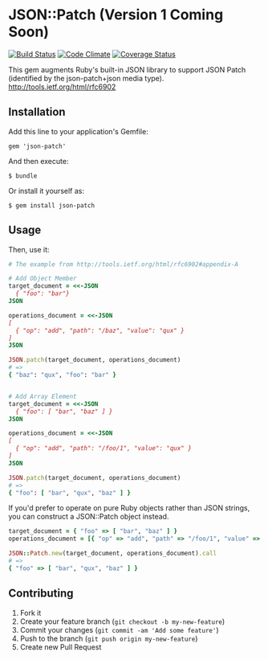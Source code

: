 # JSON::Patch (Version 1 Coming Soon)
[![Build Status](https://travis-ci.org/guillec/json-patch.png)](https://travis-ci.org/guillec/json-patch)
[![Code Climate](https://codeclimate.com/github/guillec/json-patch.png)](https://codeclimate.com/github/guillec/json-patch)
[![Coverage Status](https://coveralls.io/repos/guillec/json-patch/badge.png)](https://coveralls.io/r/guillec/json-patch)


This gem augments Ruby's built-in JSON library to support JSON Patch
(identified by the json-patch+json media type). http://tools.ietf.org/html/rfc6902

## Installation

Add this line to your application's Gemfile:

    gem 'json-patch'

And then execute:

    $ bundle

Or install it yourself as:

    $ gem install json-patch

## Usage

Then, use it:

```ruby
# The example from http://tools.ietf.org/html/rfc6902#appendix-A

# Add Object Member
target_document = <<-JSON
  { "foo": "bar"}
JSON

operations_document = <<-JSON
[
  { "op": "add", "path": "/baz", "value": "qux" }
]
JSON

JSON.patch(target_document, operations_document)
# => 
{ "baz": "qux", "foo": "bar" }


# Add Array Element
target_document = <<-JSON
  { "foo": [ "bar", "baz" ] }
JSON

operations_document = <<-JSON
[
  { "op": "add", "path": "/foo/1", "value": "qux" }
]
JSON

JSON.patch(target_document, operations_document)
# => 
{ "foo": [ "bar", "qux", "baz" ] }
```

If you'd prefer to operate on pure Ruby objects rather than JSON
strings, you can construct a JSON::Patch object instead.

```ruby
target_document = { "foo" => [ "bar", "baz" ] }
operations_document = [{ "op" => "add", "path" => "/foo/1", "value" => "qux" }]

JSON::Patch.new(target_document, operations_document).call
# => 
{ "foo" => [ "bar", "qux", "baz" ] }
```


## Contributing

1. Fork it
2. Create your feature branch (`git checkout -b my-new-feature`)
3. Commit your changes (`git commit -am 'Add some feature'`)
4. Push to the branch (`git push origin my-new-feature`)
5. Create new Pull Request
